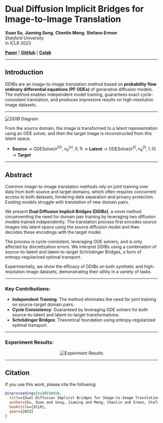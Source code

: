 # Dual Diffusion Implicit Bridges for Image-to-Image Translation

**Xuan Su**, **Jiaming Song**, **Chenlin Meng**, **Stefano Ermon**  
*Stanford University*  
In ICLR 2023  

[**Paper**](#) | [**GitHub**](#) | [**Colab**](#)

---

## Introduction

DDIBs are an image-to-image translation method based on **probability flow ordinary differential equations (PF ODEs)** of generative diffusion models. The method enables independent model training, guarantees exact cycle-consistent translation, and produces impressive results on high-resolution image datasets.

---

![DDIB Diagram](path_to_diagram.png)

From the source domain, the image is transformed to a latent representation using an ODE solver, and then the target image is reconstructed from this latent space.

- **Source** → ODESolve($x^{(0)}, v^{(s)}_\theta, 0, 1$) → **Latent** → ODESolve($x^{(l)}, v^{(t)}_\theta, 1, 0$) → **Target**

---

## Abstract

Common image-to-image translation methods rely on joint training over data from both source and target domains, which often requires concurrent access to both datasets, hindering data separation and privacy protection. Existing models struggle with translation of new domain pairs.

We present **Dual Diffusion Implicit Bridges (DDIBs)**, a novel method circumventing the need for domain pair training by leveraging two diffusion models trained independently. The translation process first encodes source images into latent space using the source diffusion model and then decodes these encodings with the target model.

The process is cycle-consistent, leveraging ODE solvers, and is only affected by discretization errors. We interpret DDIBs using a combination of source-to-latent and latent-to-target Schrödinger Bridges, a form of entropy-regularized optimal transport. 

Experimentally, we show the efficacy of DDIBs on both synthetic and high-resolution image datasets, demonstrating their utility in a variety of tasks.

---

### Key Contributions:
- **Independent Training**: The method eliminates the need for joint training on source-target domain pairs.
- **Cycle Consistency**: Guaranteed by leveraging ODE solvers for both source-to-latent and latent-to-target transformations.
- **Schrödinger Bridges**: Theoretical foundation using entropy-regularized optimal transport.

---

### Experiment Results:
<div align="center">
  <img src="path_to_experiment_results.png" alt="Experiment Results">
</div>

---

## Citation

If you use this work, please cite the following:

```bibtex
@inproceedings{su2023ddib,
  title={Dual Diffusion Implicit Bridges for Image-to-Image Translation},
  author={Su, Xuan and Song, Jiaming and Meng, Chenlin and Ermon, Stefano},
  booktitle={ICLR},
  year={2023}
}
